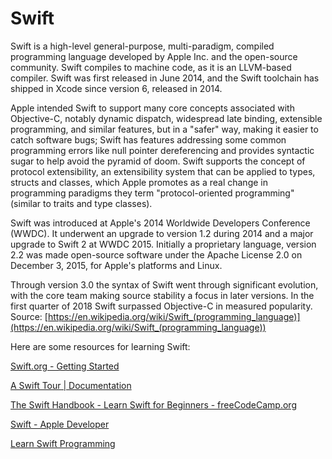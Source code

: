 
Swift
=====




Swift is a high-level general-purpose, multi-paradigm, compiled programming language developed by Apple Inc. and the open-source community. Swift compiles to machine code, as it is an LLVM-based compiler. Swift was first released in June 2014, and the Swift toolchain has shipped in Xcode since version 6, released in 2014.

Apple intended Swift to support many core concepts associated with Objective-C, notably dynamic dispatch, widespread late binding, extensible programming, and similar features, but in a "safer" way, making it easier to catch software bugs; Swift has features addressing some common programming errors like null pointer dereferencing and provides syntactic sugar to help avoid the pyramid of doom. Swift supports the concept of protocol extensibility, an extensibility system that can be applied to types, structs and classes, which Apple promotes as a real change in programming paradigms they term "protocol-oriented programming" (similar to traits and type classes).

Swift was introduced at Apple's 2014 Worldwide Developers Conference (WWDC). It underwent an upgrade to version 1.2 during 2014 and a major upgrade to Swift 2 at WWDC 2015. Initially a proprietary language, version 2.2 was made open-source software under the Apache License 2.0 on December 3, 2015, for Apple's platforms and Linux.

Through version 3.0 the syntax of Swift went through significant evolution, with the core team making source stability a focus in later versions. In the first quarter of 2018 Swift surpassed Objective-C in measured popularity.  
Source: [https://en.wikipedia.org/wiki/Swift_(programming_language)](https://en.wikipedia.org/wiki/Swift_(programming_language))

Here are some resources for learning Swift:

[Swift.org - Getting Started](https://www.swift.org/getting-started/)

[A Swift Tour | Documentation](https://docs.swift.org/swift-book/documentation/the-swift-programming-language/guidedtour/)

[The Swift Handbook - Learn Swift for Beginners - freeCodeCamp.org](https://www.freecodecamp.org/news/the-swift-handbook/)

[Swift - Apple Developer](https://developer.apple.com/swift/)

[Learn Swift Programming](https://www.programiz.com/swift-programming)